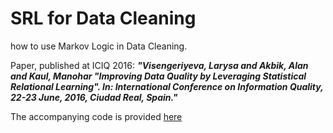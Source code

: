 # SRL for Data Cleaning
how to use Markov Logic in Data Cleaning.

Paper, published at ICIQ 2016: ***"Visengeriyeva, Larysa and Akbik, Alan and Kaul, Manohar "Improving Data Quality by Leveraging Statistical Relational Learning". In: International Conference on Information Quality, 22-23 June, 2016, Ciudad Real, Spain."***

The accompanying code is provided [here](https://github.com/visenger/DataGuards)

